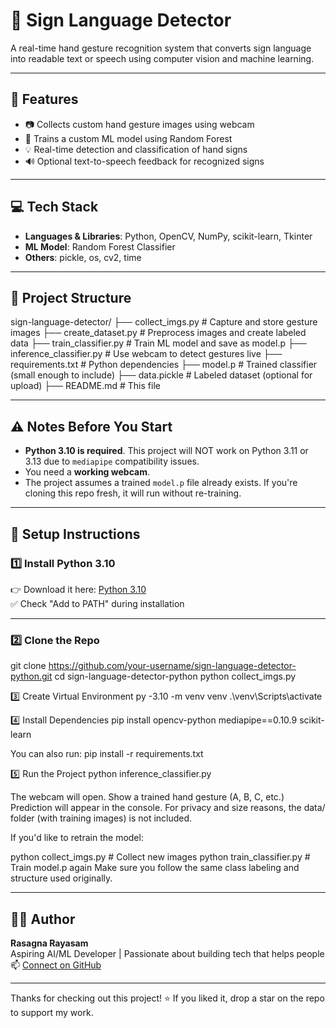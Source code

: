 # 🤟 Sign Language Detector

A real-time hand gesture recognition system that converts sign language into readable text or speech using computer vision and machine learning.

---

## 🧠 Features

- 📷 Collects custom hand gesture images using webcam
- 🧠 Trains a custom ML model using Random Forest
- 💡 Real-time detection and classification of hand signs
- 🔊 Optional text-to-speech feedback for recognized signs

---

## 💻 Tech Stack

- **Languages & Libraries**: Python, OpenCV, NumPy, scikit-learn, Tkinter
- **ML Model**: Random Forest Classifier
- **Others**: pickle, os, cv2, time

---

## 📁 Project Structure

sign-language-detector/
├── collect_imgs.py # Capture and store gesture images
├── create_dataset.py # Preprocess images and create labeled data
├── train_classifier.py # Train ML model and save as model.p
├── inference_classifier.py # Use webcam to detect gestures live
├── requirements.txt # Python dependencies
├── model.p # Trained classifier (small enough to include)
├── data.pickle # Labeled dataset (optional for upload)
├── README.md # This file


---

## ⚠️ Notes Before You Start

- **Python 3.10 is required**. This project will NOT work on Python 3.11 or 3.13 due to `mediapipe` compatibility issues.
- You need a **working webcam**.
- The project assumes a trained `model.p` file already exists. If you're cloning this repo fresh, it will run without re-training.

---

## 🔧 Setup Instructions

### 1️⃣ Install Python 3.10

👉 Download it here: [Python 3.10](https://www.python.org/downloads/release/python-3100/)  
✅ Check "Add to PATH" during installation

---

### 2️⃣ Clone the Repo
git clone https://github.com/your-username/sign-language-detector-python.git
cd sign-language-detector-python
python collect_imgs.py

3️⃣ Create Virtual Environment
py -3.10 -m venv venv
.\venv\Scripts\activate

4️⃣ Install Dependencies
pip install opencv-python mediapipe==0.10.9 scikit-learn

You can also run:
pip install -r requirements.txt

5️⃣ Run the Project
python inference_classifier.py

The webcam will open.
Show a trained hand gesture (A, B, C, etc.)
Prediction will appear in the console.
For privacy and size reasons, the data/ folder (with training images) is not included.

If you'd like to retrain the model:

python collect_imgs.py   # Collect new images
python train_classifier.py  # Train model.p again
Make sure you follow the same class labeling and structure used originally.

---

## 👩‍💻 Author

**Rasagna Rayasam**  
Aspiring AI/ML Developer | Passionate about building tech that helps people  
📫 [Connect on GitHub](https://github.com/RasagnaRayasam)

---

Thanks for checking out this project! ⭐ If you liked it, drop a star on the repo to support my work.










